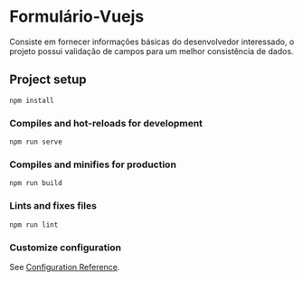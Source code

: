 # Formulário-Vuejs
Consiste em fornecer informações básicas do desenvolvedor interessado, o projeto possui validação de campos para um melhor consistência de dados.
## Project setup
```
npm install
```

### Compiles and hot-reloads for development
```
npm run serve
```

### Compiles and minifies for production
```
npm run build
```

### Lints and fixes files
```
npm run lint
```

### Customize configuration
See [Configuration Reference](https://cli.vuejs.org/config/).
